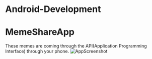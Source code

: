 # Android-Development
# MemeShareApp
These memes are coming through the API(Application Programming Interface) through your phone.
![AppScreenshot](https://user-images.githubusercontent.com/75157309/119269900-a9902d00-bc17-11eb-9634-c36f84850530.png)
